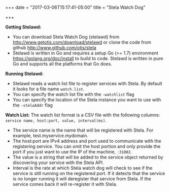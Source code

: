 +++
date = "2017-03-06T15:17:41-05:00"
title = "Stela Watch Dog"


+++

**Getting Stelawd:**
- You can download Stela Watch Dog (stelawd) from <http://www.getotis.com/download/stelawd> or clone the code from github <http://www.github.com/otis/stela>
- Stelawd is written in Go and requires a setup Go (>= 1.7) environment <https://golang.org/doc/install> to build to code.  Stelawd is written in pure Go and supports all the platforms that Go does.

**Running Stelawd:**
- Stelawd reads a watch list file to register services with Stela.  By default it looks for a file name `watch.list`.
- You can specify the watch list file with the `-watchlist` flag
- You can specify the location of the Stela instance you want to use with the `-stelaAddr` flag

**Watch List:** The watch list format is a CSV file with the following columns: `service name, host:port, value, interval(ms)`.
- The service name is the name that will be registered with Stela. For example, test.myservice.mydomain.
- The host:port are IPv4 address and port used to communicate with the registering service.  You can omit the host portion and only provide the port if you just want to use the IP of the machine, `:31002`.  
- The value is a string that will be added to the service object returned by discovering your service with the Stela API.  
- Interval is the rate at which Stela watch dog will check to see if the service is still running on the registered port.  If it detects that the service is no longer running it will deregister that service from Stela.  If the service comes back it will re-register it with Stela.
